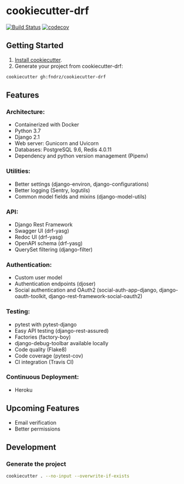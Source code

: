 # cookiecutter-drf
[![Build Status](https://travis-ci.com/fndrz/cookiecutter-drf.svg?token=qdpTcWC2mqQPPSZNoKk1&branch=master)](https://travis-ci.com/fndrz/cookiecutter-drf)
[![codecov](https://codecov.io/gh/fndrz/cookiecutter-drf/branch/master/graph/badge.svg?token=aG2CYaPmQ0)](https://codecov.io/gh/fndrz/cookiecutter-drf)


## Getting Started
1. [Install cookiecutter](https://cookiecutter.readthedocs.io/en/latest/installation.html).
2. Generate your project from cookiecutter-drf:
```bash
cookiecutter gh:fndrz/cookiecutter-drf
```


## Features
### Architecture:
* Containerized with Docker
* Python 3.7
* Django 2.1
* Web server: Gunicorn and Uvicorn
* Databases: PostgreSQL 9.6, Redis 4.0.11
* Dependency and python version management (Pipenv)

### Utilities:
* Better settings (django-environ, django-configurations)
* Better logging (Sentry, logutils)
* Common model fields and mixins (django-model-utils)

### API:
* Django Rest Framework
* Swagger UI (drf-yasg)
* Redoc UI (drf-yasg)
* OpenAPI schema (drf-yasg)
* QuerySet filtering (django-filter)

### Authentication:
* Custom user model
* Authentication endpoints (djoser)
* Social authentication and OAuth2 (social-auth-app-django, django-oauth-toolkit, django-rest-framework-social-oauth2)

### Testing:
* pytest with pytest-django
* Easy API testing (django-rest-assured)
* Factories (factory-boy)
* django-debug-toolbar available locally
* Code quality (Flake8)
* Code coverage (pytest-cov)
* CI integration (Travis CI)

### Continuous Deployment:
* Heroku


## Upcoming Features
* Email verification
* Better permissions


## Development
### Generate the project
```bash
cookiecutter . --no-input --overwrite-if-exists
```
